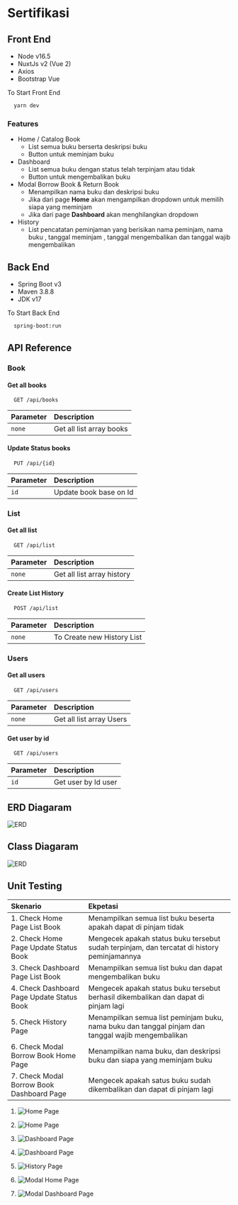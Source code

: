 
# Sertifikasi

## Front End
- Node v16.5
- NuxtJs v2 (Vue 2)
- Axios
- Bootstrap Vue

To Start Front End
```bash
  yarn dev
```

### Features

- Home / Catalog Book 
  - List semua buku berserta deskripsi buku
  - Button untuk meminjam buku
- Dashboard
  - List semua buku dengan status telah terpinjam atau tidak
  - Button untuk mengembalikan buku
- Modal Borrow Book & Return Book
  - Menampilkan nama buku dan deskripsi buku
  - Jika dari page **Home** akan mengampilkan dropdown untuk memilih siapa yang meminjam
  - Jika dari page **Dashboard** akan menghilangkan dropdown
- History
  - List pencatatan peminjaman yang berisikan nama peminjam, nama buku , tanggal meminjam , tanggal mengembalikan dan tanggal wajib mengembalikan

## Back End
- Spring Boot v3
- Maven 3.8.8
- JDK v17

To Start Back End
```bash
  spring-boot:run
```

## API Reference

### Book

#### Get all books

```http
  GET /api/books
```

| Parameter | Description                |
| :-------- | :------------------------- |
| `none` | Get all list array books |

#### Update Status books

```http
  PUT /api/{id}
```

| Parameter | Description                |
| :-------- | :------------------------- |
| `id` | Update book base on Id |

### List

#### Get all list

```http
  GET /api/list
```

| Parameter | Description   |
| :-------- | :-------------------------------- |
| `none`      | Get all list array history  |

#### Create List History

```http
  POST /api/list
```

| Parameter | Description   |
| :-------- | :-------------------------------- |
| `none`      | To Create new History List  |

### Users

#### Get all users

```http
  GET /api/users
```

| Parameter |Description  |
| :-------- | :---------- |
| `none`      | Get all list array Users |

#### Get user by id

```http
  GET /api/users
```

| Parameter |Description  |
| :-------- | :---------- |
| `id`      | Get user by Id user |

## ERD Diagaram
![ERD](https://raw.githubusercontent.com/JonathanTanojo/SertifikasiISB/main/diagram/erd.png?token=GHSAT0AAAAAACMNBSDDXSJG5ZKYYW5AZ5B2ZM2KAUA)

## Class Diagaram
![ERD](https://raw.githubusercontent.com/JonathanTanojo/SertifikasiISB/main/diagram/class.png?token=GHSAT0AAAAAACMNBSDDRPGIBPH6TO54KEGQZM2J7QQ)

## Unit Testing

| Skenario | Ekpetasi  |
| :-------- | :---------- |
|  1. Check Home Page List Book | Menampilkan semua list buku beserta apakah dapat di pinjam tidak |
|  2. Check Home Page Update Status Book| Mengecek apakah status buku tersebut sudah terpinjam, dan tercatat di history peminjamannya |
|  3. Check Dashboard Page List Book | Menampilkan semua list buku dan dapat mengembalikan buku |
|  4. Check Dashboard Page Update Status Book | Mengecek apakah status buku tersebut berhasil dikembalikan dan dapat di pinjam lagi |
|  5. Check History Page  | Menampilkan semua list peminjam buku, nama buku dan tanggal pinjam dan tanggal wajib mengembalikan |
|  6. Check Modal Borrow Book Home Page | Menampilkan nama buku, dan deskripsi buku dan siapa yang meminjam buku  |
|  7. Check Modal Borrow Book Dashboard Page | Mengecek apakah satus buku sudah dikembalikan dan dapat di pinjam lagi |

1. ![Home Page](https://raw.githubusercontent.com/JonathanTanojo/SertifikasiISB/main/unit-testing/home_page.png?token=GHSAT0AAAAAACMNBSDCQDB6K4K6OEJOUY72ZM2KBUA)

2. ![Home Page](https://raw.githubusercontent.com/JonathanTanojo/SertifikasiISB/main/unit-testing/list_book_borrow.png?token=GHSAT0AAAAAACMNBSDDHGJBT6NHZXLNUYC2ZM2KCHQ)

3. ![Dashboard Page](https://raw.githubusercontent.com/JonathanTanojo/SertifikasiISB/main/unit-testing/dashboard_page.png?token=GHSAT0AAAAAACMNBSDCPDIBFTJVBBFYIRQWZM2KCUQ)

4. ![Dashboard Page](https://raw.githubusercontent.com/JonathanTanojo/SertifikasiISB/main/unit-testing/dashboard_borrow.png?token=GHSAT0AAAAAACMNBSDCNYJLBNWDDSNUP67QZM2KDFQ)

5. ![History Page](https://raw.githubusercontent.com/JonathanTanojo/SertifikasiISB/main/unit-testing/history.png?token=GHSAT0AAAAAACMNBSDDI5P662YBCYHNIXU2ZM2KDQA)

6. ![Modal Home Page](https://raw.githubusercontent.com/JonathanTanojo/SertifikasiISB/main/unit-testing/modal_home_page.png?token=GHSAT0AAAAAACMNBSDDZFYHC6TH3EVAAEBWZM2KD5Q)

7. ![Modal Dashboard Page](https://raw.githubusercontent.com/JonathanTanojo/SertifikasiISB/main/unit-testing/modal_dashboard_page.png?token=GHSAT0AAAAAACMNBSDDDH6W467WGJ2FIH6GZM2KEKA)

